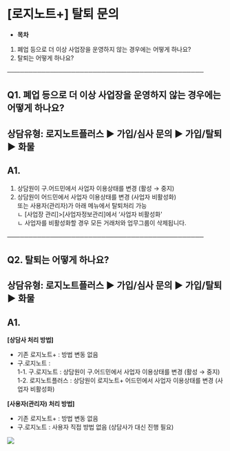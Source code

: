 # [로지노트+] 탈퇴 문의

* **목차**

1. 폐업 등으로 더 이상 사업장을 운영하지 않는 경우에는 어떻게 하나요?
2. 탈퇴는 어떻게 하나요?

──────────────────────────────────────────────

**Q1. 폐업 등으로 더 이상 사업장을 운영하지 않는 경우에는 어떻게 하나요?**
----------------------------------------------

상담유형: 로지노트플러스 ▶ 가입/심사 문의 ▶ 가입/탈퇴 ▶ 화물
-------------------------------------

**A1.**
-------

1. 상담원이 구.어드민에서 사업자 이용상태를 변경 (활성 → 중지)  
2. 상담원이 어드민에서 사업자 이용상태를 변경 (사업자 비활성화)  
또는 사용자(관리자)가 아래 메뉴에서 탈퇴처리 가능  
ㄴ [사업장 관리]>[사업자정보관리]에서 ‘사업자 비활성화'   
ㄴ 사업자를 비활성화할 경우 모든 거래처와 업무그룹이 삭제됩니다.

──────────────────────────────────────────────

**Q2. 탈퇴는 어떻게 하나요?**
--------------------

상담유형: 로지노트플러스 ▶ 가입/심사 문의 ▶ 가입/탈퇴 ▶ 화물
-------------------------------------

**A1.**
-------

**[상담사 처리 방법]**  
- 기존 로지노트+ : 방법 변동 없음  
- 구.로지노트 :  
1-1. 구.로지노트 : 상담원이 구.어드민에서 사업자 이용상태를 변경 (활성 → 중지)  
1-2. 로지노트플러스 : 상담원이 로지노트+ 어드민에서 사업자 이용상태를 변경 (사업자 비활성화)

**[사용자(관리자) 처리 방법]**  
- 기존 로지노트+ : 방법 변동 없음  
- 구.로지노트 : 사용자 직접 방법 없음 (상담사가 대신 진행 필요)

![](https://kakaomobilitysupport.zendesk.com/hc/article_attachments/33277660816025)